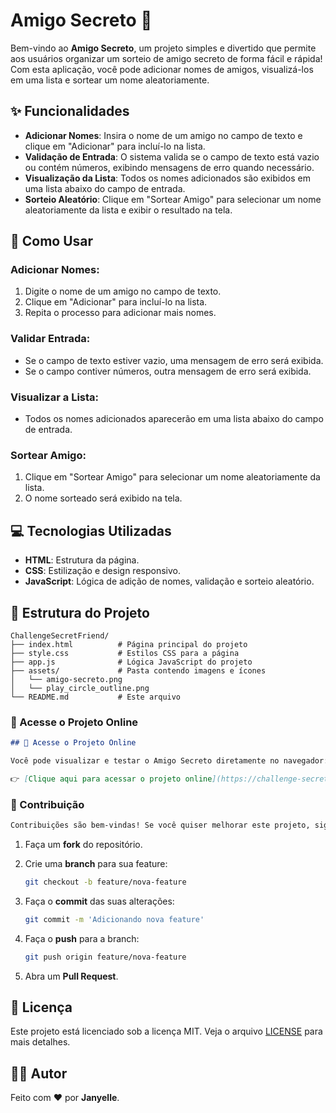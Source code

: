 # Amigo Secreto 🎁

Bem-vindo ao **Amigo Secreto**, um projeto simples e divertido que permite aos usuários organizar um sorteio de amigo secreto de forma fácil e rápida! Com esta aplicação, você pode adicionar nomes de amigos, visualizá-los em uma lista e sortear um nome aleatoriamente.

## ✨ Funcionalidades

- **Adicionar Nomes**: Insira o nome de um amigo no campo de texto e clique em "Adicionar" para incluí-lo na lista.
- **Validação de Entrada**: O sistema valida se o campo de texto está vazio ou contém números, exibindo mensagens de erro quando necessário.
- **Visualização da Lista**: Todos os nomes adicionados são exibidos em uma lista abaixo do campo de entrada.
- **Sorteio Aleatório**: Clique em "Sortear Amigo" para selecionar um nome aleatoriamente da lista e exibir o resultado na tela.

## 🚀 Como Usar

### Adicionar Nomes:
1. Digite o nome de um amigo no campo de texto.
2. Clique em "Adicionar" para incluí-lo na lista.
3. Repita o processo para adicionar mais nomes.

### Validar Entrada:
- Se o campo de texto estiver vazio, uma mensagem de erro será exibida.
- Se o campo contiver números, outra mensagem de erro será exibida.

### Visualizar a Lista:
- Todos os nomes adicionados aparecerão em uma lista abaixo do campo de entrada.

### Sortear Amigo:
1. Clique em "Sortear Amigo" para selecionar um nome aleatoriamente da lista.
2. O nome sorteado será exibido na tela.

## 💻 Tecnologias Utilizadas

- **HTML**: Estrutura da página.
- **CSS**: Estilização e design responsivo.
- **JavaScript**: Lógica de adição de nomes, validação e sorteio aleatório.

## 📂 Estrutura do Projeto

```
ChallengeSecretFriend/
├── index.html          # Página principal do projeto
├── style.css           # Estilos CSS para a página
├── app.js              # Lógica JavaScript do projeto
├── assets/             # Pasta contendo imagens e ícones
│   └── amigo-secreto.png
│   └── play_circle_outline.png
└── README.md           # Este arquivo
```

### 🔗 Acesse o Projeto Online
```md
## 🔗 Acesse o Projeto Online

Você pode visualizar e testar o Amigo Secreto diretamente no navegador:

👉 [Clique aqui para acessar o projeto online](https://challenge-secret-friend-ruddy.vercel.app)
```

### 🤝 Contribuição
```md
Contribuições são bem-vindas! Se você quiser melhorar este projeto, siga os passos abaixo:
```
1. Faça um **fork** do repositório.

2. Crie uma **branch** para sua feature:
   ```bash
   git checkout -b feature/nova-feature
   ```
3. Faça o **commit** das suas alterações:
   ```bash
   git commit -m 'Adicionando nova feature'
   ```
4. Faça o **push** para a branch:
   ```bash
   git push origin feature/nova-feature
   ```
5. Abra um **Pull Request**.

## 📜 Licença

Este projeto está licenciado sob a licença MIT. Veja o arquivo [LICENSE](LICENSE) para mais detalhes.

## 👨‍💻 Autor

Feito com ❤️ por **Janyelle**.

